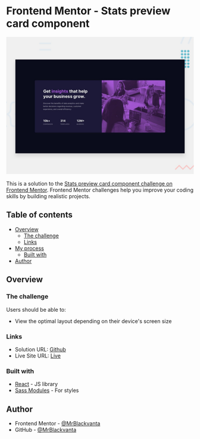 # Frontend Mentor - Stats preview card component

![Design preview for the Stats preview card component coding challenge](desktop-preview.jpg)

This is a solution to the [Stats preview card component challenge on Frontend Mentor](https://www.frontendmentor.io/challenges/stats-preview-card-component-8JqbgoU62). Frontend Mentor challenges help you improve your coding skills by building realistic projects.

## Table of contents

- [Overview](#overview)
  - [The challenge](#the-challenge)
  - [Links](#links)
- [My process](#my-process)
  - [Built with](#built-with)
- [Author](#author)

## Overview

### The challenge

Users should be able to:

- View the optimal layout depending on their device's screen size

### Links

- Solution URL: [Github](https://github.com/MrBlackvanta/stats-preview-card-component)
- Live Site URL: [Live](https://stats-card-vanta.netlify.app/)

### Built with

- [React](https://reactjs.org/) - JS library
- [Sass Modules](https://sass-lang.com/) - For styles

## Author

- Frontend Mentor - [@MrBlackvanta](https://www.frontendmentor.io/profile/MrBlackvanta)
- GitHub - [@MrBlackvanta](https://github.com/MrBlackvanta)

